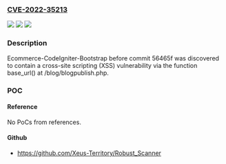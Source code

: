 ### [CVE-2022-35213](https://cve.mitre.org/cgi-bin/cvename.cgi?name=CVE-2022-35213)
![](https://img.shields.io/static/v1?label=Product&message=n%2Fa&color=blue)
![](https://img.shields.io/static/v1?label=Version&message=n%2Fa&color=blue)
![](https://img.shields.io/static/v1?label=Vulnerability&message=n%2Fa&color=brighgreen)

### Description

Ecommerce-CodeIgniter-Bootstrap before commit 56465f was discovered to contain a cross-site scripting (XSS) vulnerability via the function base_url() at /blog/blogpublish.php.

### POC

#### Reference
No PoCs from references.

#### Github
- https://github.com/Xeus-Territory/Robust_Scanner

